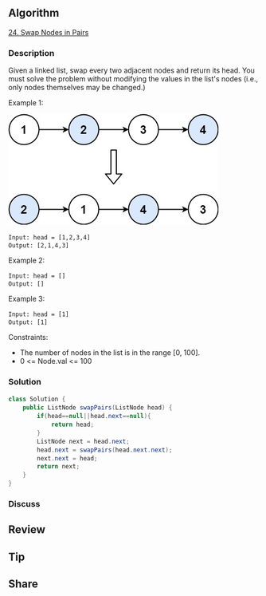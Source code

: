 ## Algorithm

[24. Swap Nodes in Pairs](https://leetcode.com/problems/swap-nodes-in-pairs/)

### Description

Given a linked list, swap every two adjacent nodes and return its head. You must solve the problem without modifying the values in the list's nodes (i.e., only nodes themselves may be changed.)

Example 1:

![](assets/20241024-20b1ab78.png)

```
Input: head = [1,2,3,4]
Output: [2,1,4,3]
```

Example 2:

```
Input: head = []
Output: []
```

Example 3:

```
Input: head = [1]
Output: [1]
```

Constraints:

- The number of nodes in the list is in the range [0, 100].
- 0 <= Node.val <= 100

### Solution

```java
class Solution {
    public ListNode swapPairs(ListNode head) {
        if(head==null||head.next==null){
            return head;
        }
        ListNode next = head.next;
        head.next = swapPairs(head.next.next);
        next.next = head;
        return next;
    }
}
```

### Discuss

## Review


## Tip


## Share
